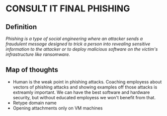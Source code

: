 # CONSULT IT FINAL PHISHING

## Definition
*Phishing is a type of social engineering where an attacker sends a fraudulent message designed to trick a person into revealing sensitive information to the attacker or to deploy malicious software on the victim's infrastructure like ransomware.*  

## Map of thoughts

* Human is the weak point in phishing attacks. Coaching employess about vectors of phishing attacks and showing examples off those attacks is extreamly important. We can have the best software and hardware security, but without educated employess we won't benefit from that.
* Retype domain name
* Opening attachments only on VM machines